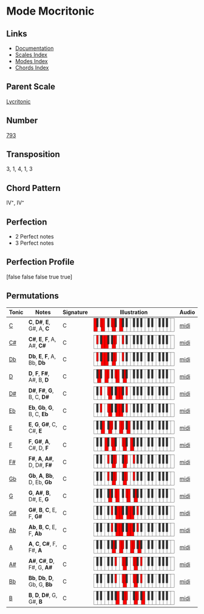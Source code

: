 # Mode Mocritonic

## Links

- [Documentation](README.md)
- [Scales Index](Scales.md)
- [Modes Index](Modes.md)
- [Chords Index](Chords.md)

## Parent Scale

[Lycritonic](ScaleLycritonic.md)

## Number

[793](https://ianring.com/musictheory/scales/793)

## Transposition

3, 1, 4, 1, 3

## Chord Pattern

IV⁺, IV⁺

## Perfection

- 2 Perfect notes
- 3 Perfect notes

## Perfection Profile

[false false false true true]

## Permutations

| Tonic | Notes | Signature | Illustration | Audio |
|-------|-------|-----------|--------------|-------|
| [C](ModeCNaturalMocritonic.md) | **C**, **D#**, **E**, G#, A, **C** | C | ![CNaturalMocritonic](ModeCNaturalMocritonic.png) | [midi](https://github.com/edipermadi/music/blob/main/docs/ModeCNaturalMocritonic.mid?raw=true) |
| [C#](ModeCSharpMocritonic.md) | **C#**, **E**, **F**, A, A#, **C#** | C | ![CSharpMocritonic](ModeCSharpMocritonic.png) | [midi](https://github.com/edipermadi/music/blob/main/docs/ModeCSharpMocritonic.mid?raw=true) |
| [Db](ModeDFlatMocritonic.md) | **Db**, **E**, **F**, A, Bb, **Db** | C | ![DFlatMocritonic](ModeDFlatMocritonic.png) | [midi](https://github.com/edipermadi/music/blob/main/docs/ModeDFlatMocritonic.mid?raw=true) |
| [D](ModeDNaturalMocritonic.md) | **D**, **F**, **F#**, A#, B, **D** | C | ![DNaturalMocritonic](ModeDNaturalMocritonic.png) | [midi](https://github.com/edipermadi/music/blob/main/docs/ModeDNaturalMocritonic.mid?raw=true) |
| [D#](ModeDSharpMocritonic.md) | **D#**, **F#**, **G**, B, C, **D#** | C | ![DSharpMocritonic](ModeDSharpMocritonic.png) | [midi](https://github.com/edipermadi/music/blob/main/docs/ModeDSharpMocritonic.mid?raw=true) |
| [Eb](ModeEFlatMocritonic.md) | **Eb**, **Gb**, **G**, B, C, **Eb** | C | ![EFlatMocritonic](ModeEFlatMocritonic.png) | [midi](https://github.com/edipermadi/music/blob/main/docs/ModeEFlatMocritonic.mid?raw=true) |
| [E](ModeENaturalMocritonic.md) | **E**, **G**, **G#**, C, C#, **E** | C | ![ENaturalMocritonic](ModeENaturalMocritonic.png) | [midi](https://github.com/edipermadi/music/blob/main/docs/ModeENaturalMocritonic.mid?raw=true) |
| [F](ModeFNaturalMocritonic.md) | **F**, **G#**, **A**, C#, D, **F** | C | ![FNaturalMocritonic](ModeFNaturalMocritonic.png) | [midi](https://github.com/edipermadi/music/blob/main/docs/ModeFNaturalMocritonic.mid?raw=true) |
| [F#](ModeFSharpMocritonic.md) | **F#**, **A**, **A#**, D, D#, **F#** | C | ![FSharpMocritonic](ModeFSharpMocritonic.png) | [midi](https://github.com/edipermadi/music/blob/main/docs/ModeFSharpMocritonic.mid?raw=true) |
| [Gb](ModeGFlatMocritonic.md) | **Gb**, **A**, **Bb**, D, Eb, **Gb** | C | ![GFlatMocritonic](ModeGFlatMocritonic.png) | [midi](https://github.com/edipermadi/music/blob/main/docs/ModeGFlatMocritonic.mid?raw=true) |
| [G](ModeGNaturalMocritonic.md) | **G**, **A#**, **B**, D#, E, **G** | C | ![GNaturalMocritonic](ModeGNaturalMocritonic.png) | [midi](https://github.com/edipermadi/music/blob/main/docs/ModeGNaturalMocritonic.mid?raw=true) |
| [G#](ModeGSharpMocritonic.md) | **G#**, **B**, **C**, E, F, **G#** | C | ![GSharpMocritonic](ModeGSharpMocritonic.png) | [midi](https://github.com/edipermadi/music/blob/main/docs/ModeGSharpMocritonic.mid?raw=true) |
| [Ab](ModeAFlatMocritonic.md) | **Ab**, **B**, **C**, E, F, **Ab** | C | ![AFlatMocritonic](ModeAFlatMocritonic.png) | [midi](https://github.com/edipermadi/music/blob/main/docs/ModeAFlatMocritonic.mid?raw=true) |
| [A](ModeANaturalMocritonic.md) | **A**, **C**, **C#**, F, F#, **A** | C | ![ANaturalMocritonic](ModeANaturalMocritonic.png) | [midi](https://github.com/edipermadi/music/blob/main/docs/ModeANaturalMocritonic.mid?raw=true) |
| [A#](ModeASharpMocritonic.md) | **A#**, **C#**, **D**, F#, G, **A#** | C | ![ASharpMocritonic](ModeASharpMocritonic.png) | [midi](https://github.com/edipermadi/music/blob/main/docs/ModeASharpMocritonic.mid?raw=true) |
| [Bb](ModeBFlatMocritonic.md) | **Bb**, **Db**, **D**, Gb, G, **Bb** | C | ![BFlatMocritonic](ModeBFlatMocritonic.png) | [midi](https://github.com/edipermadi/music/blob/main/docs/ModeBFlatMocritonic.mid?raw=true) |
| [B](ModeBNaturalMocritonic.md) | **B**, **D**, **D#**, G, G#, **B** | C | ![BNaturalMocritonic](ModeBNaturalMocritonic.png) | [midi](https://github.com/edipermadi/music/blob/main/docs/ModeBNaturalMocritonic.mid?raw=true) |
